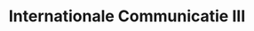 ---
title: Internationale Communicatie III
link: http://robinmalfait.com/3de-jaar/semester-I/Internationale-Communicatie-III.md
---